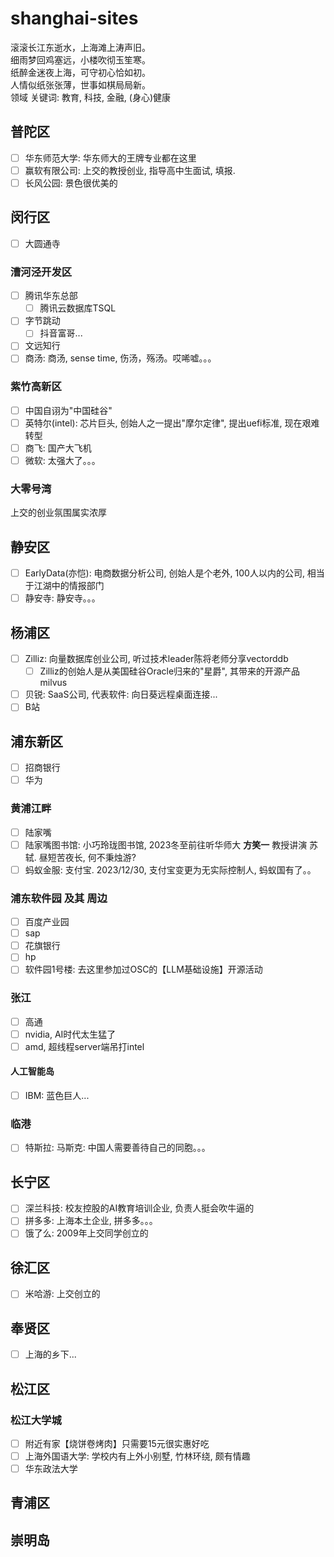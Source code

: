 # shanghai-sites
滚滚长江东逝水，上海滩上涛声旧。\
细雨梦回鸡塞远，小楼吹彻玉笙寒。\
纸醉金迷夜上海，可守初心恰如初。\
人情似纸张张薄，世事如棋局局新。\
领域 关键词: 教育, 科技, 金融, (身心)健康
## 普陀区
- [ ] 华东师范大学: 华东师大的王牌专业都在这里
- [ ] 赢软有限公司: 上交的教授创业, 指导高中生面试, 填报. 
- [ ] 长风公园: 景色很优美的
## 闵行区
- [ ] 大圆通寺
### 漕河泾开发区
- [ ] 腾讯华东总部
  - [ ] 腾讯云数据库TSQL
- [ ] 字节跳动
  - [ ] 抖音富哥...
- [ ] 文远知行
- [ ] 商汤: 商汤, sense time, 伤汤，殇汤。哎唏嘘。。。 
### 紫竹高新区
- [ ] 中国自诩为"中国硅谷"
- [ ] 英特尔(intel): 芯片巨头, 创始人之一提出"摩尔定律", 提出uefi标准, 现在艰难转型
- [ ] 商飞: 国产大飞机
- [ ] 微软: 太强大了。。。
### 大零号湾
上交的创业氛围属实浓厚
## 静安区
- [ ] EarlyData(亦恺): 电商数据分析公司, 创始人是个老外, 100人以内的公司, 相当于江湖中的情报部门
- [ ] 静安寺: 静安寺。。。
## 杨浦区
- [ ] Zilliz: 向量数据库创业公司, 听过技术leader陈将老师分享vectorddb
  - [ ] Zilliz的创始人是从美国硅谷Oracle归来的"星爵", 其带来的开源产品milvus
- [ ] 贝锐: SaaS公司, 代表软件: 向日葵远程桌面连接...
- [ ] B站
## 浦东新区
- [ ] 招商银行
- [ ] 华为
### 黄浦江畔
- [ ] 陆家嘴
- [ ] 陆家嘴图书馆: 小巧玲珑图书馆, 2023冬至前往听华师大 **方笑一** 教授讲演 苏轼. 昼短苦夜长, 何不秉烛游?
- [ ] 蚂蚁金服: 支付宝. 2023/12/30, 支付宝变更为无实际控制人, 蚂蚁国有了。。
### 浦东软件园 及其 周边
- [ ] 百度产业园
- [ ] sap
- [ ] 花旗银行
- [ ] hp
- [ ] 软件园1号楼: 去这里参加过OSC的【LLM基础设施】开源活动
### 张江
- [ ] 高通
- [ ] nvidia, AI时代太生猛了
- [ ] amd, 超线程server端吊打intel
#### 人工智能岛
- [ ] IBM: 蓝色巨人...
### 临港
- [ ] 特斯拉: 马斯克: 中国人需要善待自己的同胞。。。
## 长宁区
- [ ] 深兰科技: 校友控股的AI教育培训企业, 负责人挺会吹牛逼的
- [ ] 拼多多: 上海本土企业, 拼多多。。。
- [ ] 饿了么: 2009年上交同学创立的
## 徐汇区
- [ ] 米哈游: 上交创立的
## 奉贤区
- [ ] 上海的乡下...
## 松江区
### 松江大学城
- [ ] 附近有家【烧饼卷烤肉】只需要15元很实惠好吃
- [ ] 上海外国语大学: 学校内有上外小别墅, 竹林环绕, 颇有情趣
- [ ] 华东政法大学
## 青浦区
## 崇明岛
